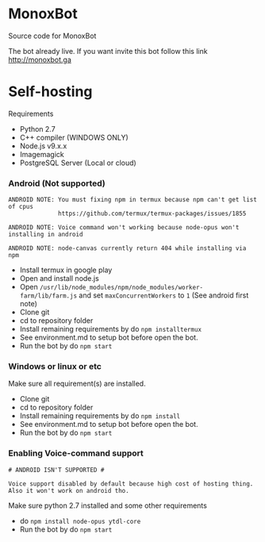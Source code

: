 MonoxBot
========

Source code for MonoxBot

The bot already live. If you want invite this bot follow this link <http://monoxbot.ga>

# Self-hosting

Requirements
- Python 2.7
- C++ compiler (WINDOWS ONLY)
- Node.js v9.x.x
- Imagemagick
- PostgreSQL Server (Local or cloud)

### Android (Not supported)
```
ANDROID NOTE: You must fixing npm in termux because npm can't get list of cpus 
              https://github.com/termux/termux-packages/issues/1855
```
```
ANDROID NOTE: Voice command won't working because node-opus won't installing in android
```
```
ANDROID NOTE: node-canvas currently return 404 while installing via npm
```
- Install termux in google play
- Open and install node.js
- Open `/usr/lib/node_modules/npm/node_modules/worker-farm/lib/farm.js` and set `maxConcurrentWorkers` to `1`
  (See android first note)
- Clone git
- cd to repository folder
- Install remaining requirements by do `npm installtermux`
- See environment.md to setup bot before open the bot.
- Run the bot by do `npm start`

### Windows or linux or etc

Make sure all requirement(s) are installed.

- Clone git
- cd to repository folder
- Install remaining requirements by do `npm install`
- See environment.md to setup bot before open the bot.
- Run the bot by do `npm start`

### Enabling Voice-command support

```
# ANDROID ISN'T SUPPORTED #

Voice support disabled by default because high cost of hosting thing.
Also it won't work on android tho.
```

Make sure python 2.7 installed and some other requirements

- do `npm install node-opus ytdl-core`
- Run the bot by do `npm start`
